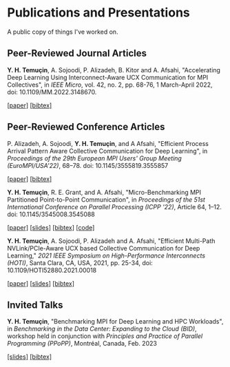 # Publications and Presentations
A public copy of things I've worked on.

## Peer-Reviewed Journal Articles
**Y. H. Temuçin**, A. Sojoodi, P. Alizadeh, B. Kitor and A. Afsahi, "Accelerating Deep Learning Using Interconnect-Aware UCX Communication for MPI Collectives", in *IEEE Micro*, vol. 42, no. 2, pp. 68-76, 1 March-April 2022, doi: 10.1109/MM.2022.3148670.

[\[paper\]](./IEEE_Micro_2022/IEEE_Micro_2022.pdf) [\[bibtex\]](./IEEE_Micro_2022/IEEE_Micro_2022.bib)

## Peer-Reviewed Conference Articles
P. Alizadeh, A. Sojoodi, **Y. H. Temuçin**, and A Afsahi, "Efficient Process Arrival Pattern Aware Collective Communication for Deep Learning", in *Proceedings of the 29th European MPI Users' Group Meeting (EuroMPI/USA'22)*, 68–78.  doi: 10.1145/3555819.3555857

[\[paper\]](./EuroMPI_USA_2022/EuroMPI_USA_2022.pdf) [\[bibtex\]](./EuroMPI_USA_2022/EuroMPI_USA_2022.bib)

**Y. H. Temuçin**, R. E. Grant, and A. Afsahi, "Micro-Benchmarking MPI Partitioned Point-to-Point Communication", in *Proceedings of the 51st International Conference on Parallel Processing (ICPP '22)*, Article 64, 1–12. doi: 10.1145/3545008.3545088

[\[paper\]](./ICPP_2022/ICPP_2022.pdf) [\[slides\]](./ICPP_2022/ICPP_2022_slides.pdf) [\[bibtex\]](./ICPP_2022/ICPP_2022.bib) [\[code\]](https://github.com/Yiltan/MPI-Partitioned-Microbenchmarks)

**Y. H. Temuçin**, A. Sojoodi, P. Alizadeh and A. Afsahi, "Efficient Multi-Path NVLink/PCIe-Aware UCX based Collective Communication for Deep Learning," *2021 IEEE Symposium on High-Performance Interconnects (HOTI)*, Santa Clara, CA, USA, 2021, pp. 25-34, doi: 10.1109/HOTI52880.2021.00018

[\[paper\]](./HotI_2021/HotI_2021.pdf) [\[slides\]](./HotI_2021/HotI_2021_slides.pdf) [\[bibtex\]](./HotI_2021/HotI_2021.bib)

## Invited Talks
**Y. H. Temuçin**, "Benchmarking MPI for Deep Learning and HPC Workloads", in *Benchmarking in the Data Center: Expanding to the Cloud (BID)*, workshop held in conjunction with *Principles and Practice of Parallel Programming (PPoPP)*, Montréal, Canada, Feb. 2023

[\[slides\]](./BID_2023/BID_2023.pdf) [\[bibtex\]](./BID_2023/BID_2023.bib)
